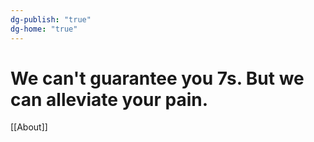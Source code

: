 ```yaml
---
dg-publish: "true"
dg-home: "true"
---
```

# We can't guarantee you 7s. But we can alleviate your pain.


[[About]]


